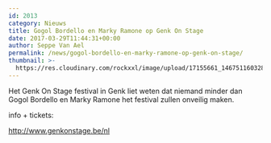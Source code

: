 ```yaml
---
id: 2013
category: Nieuws
title: Gogol Bordello en Marky Ramone op Genk On Stage
date: 2017-03-29T11:44:31+00:00
author: Seppe Van Ael
permalink: /news/gogol-bordello-en-marky-ramone-op-genk-on-stage/
thumbnail: >-
  https://res.cloudinary.com/rockxxl/image/upload/17155661_1467511603280221_144987833544613046_n.jpg
---
```

Het Genk On Stage festival in Genk liet weten dat niemand minder dan Gogol Bordello en Marky Ramone het festival zullen onveilig maken.

info + tickets:

http://www.genkonstage.be/nl
